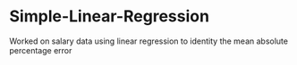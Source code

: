 # Simple-Linear-Regression
Worked on salary data using linear regression to identity the mean absolute percentage error

